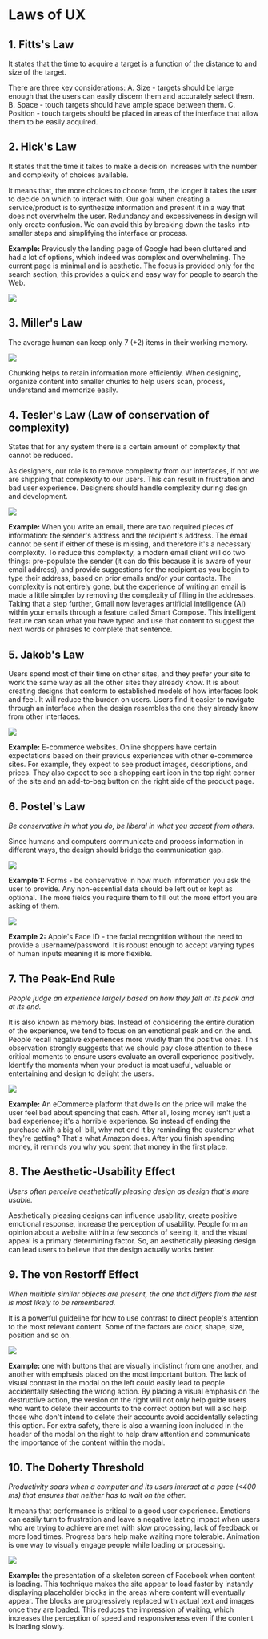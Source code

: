 # Laws of UX

## 1. Fitts's Law

It states that the time to acquire a target is a function of the distance to and size of the target.

There are three key considerations:
A. Size - targets should be large enough that the users can easily discern them and accurately select them.
B. Space - touch targets should have ample space between them.
C. Position - touch targets should be placed in areas of the interface that allow them to be easily acquired.

## 2. Hick's Law

It states that the time it takes to make a decision increases with the number and complexity of choices available.

It means that, the more choices to choose from, the longer it takes the user to decide on which to interact with. Our goal when creating a service/product is to synthesize information and present it in a way that does not overwhelm the user. Redundancy and excessiveness in design will only create confusion. We can avoid this by breaking down the tasks into smaller steps and simplifying the interface or process.

**Example:** Previously the landing page of Google had been cluttered and had a lot of options, which indeed was complex and overwhelming. The current page is minimal and is aesthetic. The focus is provided only for the search section, this provides a quick and easy way for people to search the Web.

![](../Images/hicks.png)

## 3. Miller's Law

The average human can keep only 7 (+2) items in their working memory. 

![](../Images/millers.png)

Chunking helps to retain information more efficiently. When designing, organize content into smaller chunks to help users scan, process, understand and memorize easily.

## 4. Tesler's Law (Law of conservation of complexity)

States that for any system there is a certain amount of complexity that cannot be reduced.

As designers, our role is to remove complexity from our interfaces, if not we are shipping that complexity to our users. This can result in frustration and bad user experience. Designers should handle complexity during design and development.

![](../Images/teslers.png)

**Example:** When you write an email, there are two required pieces of information: the sender's address and the recipient's address. The email cannot be sent if either of these is missing, and therefore it's a necessary complexity. To reduce this complexity, a modern email client will do two things: pre-populate the sender (it can do this because it is aware of your email address), and provide suggestions for the recipient as you begin to type their address, based on prior emails and/or your contacts. The complexity is not entirely gone, but the experience of writing an email is made a little simpler by removing the complexity of filling in the addresses. Taking that a step further, Gmail now leverages artificial intelligence (AI) within your emails through a feature called Smart Compose. This intelligent feature can scan what you have typed and use that content to suggest the next words or phrases to complete that sentence.

## 5. Jakob's Law

Users spend most of their time on other sites, and they prefer your site to work the same way as all the other sites they already know. It is about creating designs that conform to established models of how interfaces look and feel. It will reduce the burden on users. Users find it easier to navigate through an interface when the design resembles the one they already know from other interfaces.

![](../Images/jakobs.png)

**Example:** E-commerce websites. Online shoppers have certain expectations based on their previous experiences with other e-commerce sites. For example, they expect to see product images, descriptions, and prices. They also expect to see a shopping cart icon in the top right corner of the site and an add-to-bag button on the right side of the product page.

## 6. Postel's Law

*Be conservative in what you do, be liberal in what you accept from others.*

Since humans and computers communicate and process information in different ways, the design should bridge the communication gap.

![](../Images/postels.png)

**Example 1:** Forms - be conservative in how much information you ask the user to provide. Any non-essential data should be left out or kept as optional. The more fields you require them to fill out the more effort you are asking of them.

![](../Images/postels2.png)

**Example 2:** Apple's Face ID - the facial recognition without the need to provide a username/password. It is robust enough to accept varying types of human inputs meaning it is more flexible.

## 7. The Peak-End Rule

*People judge an experience largely based on how they felt at its peak and at its end.*

It is also known as memory bias. Instead of considering the entire duration of the experience, we tend to focus on an emotional peak and on the end. People recall negative experiences more vividly than the positive ones. This observation strongly suggests that we should pay close attention to these critical moments to ensure users evaluate an overall experience positively. Identify the moments when your product is most useful, valuable or entertaining and design to delight the users.

![](../Images/peakend.png)

**Example:** An eCommerce platform that dwells on the price will make the user feel bad about spending that cash. After all, losing money isn't just a bad experience; it's a horrible experience. So instead of ending the purchase with a big ol' bill, why not end it by reminding the customer what they're getting? That's what Amazon does. After you finish spending money, it reminds you why you spent that money in the first place.

## 8. The Aesthetic-Usability Effect

*Users often perceive aesthetically pleasing design as design that's more usable.*

Aesthetically pleasing designs can influence usability, create positive emotional response, increase the perception of usability. People form an opinion about a website within a few seconds of seeing it, and the visual appeal is a primary determining factor. So, an aesthetically pleasing design can lead users to believe that the design actually works better.

## 9. The von Restorff Effect

*When multiple similar objects are present, the one that differs from the rest is most likely to be remembered.*

It is a powerful guideline for how to use contrast to direct people's attention to the most relevant content. Some of the factors are color, shape, size, position and so on.

![](../Images/restorff.png)

**Example:** one with buttons that are visually indistinct from one another, and another with emphasis placed on the most important button. The lack of visual contrast in the modal on the left could easily lead to people accidentally selecting the wrong action. By placing a visual emphasis on the destructive action, the version on the right will not only help guide users who want to delete their accounts to the correct option but will also help those who don't intend to delete their accounts avoid accidentally selecting this option. For extra safety, there is also a warning icon included in the header of the modal on the right to help draw attention and communicate the importance of the content within the modal.

## 10. The Doherty Threshold

*Productivity soars when a computer and its users interact at a pace (<400 ms) that ensures that neither has to wait on the other.*

It means that performance is critical to a good user experience. Emotions can easily turn to frustration and leave a negative lasting impact when users who are trying to achieve are met with slow processing, lack of feedback or more load times. Progress bars help make waiting more tolerable. Animation is one way to visually engage people while loading or processing.

![](../Images/doherty.png)

**Example:** the presentation of a skeleton screen of Facebook when content is loading. This technique makes the site appear to load faster by instantly displaying placeholder blocks in the areas where content will eventually appear. The blocks are progressively replaced with actual text and images once they are loaded. This reduces the impression of waiting, which increases the perception of speed and responsiveness even if the content is loading slowly.